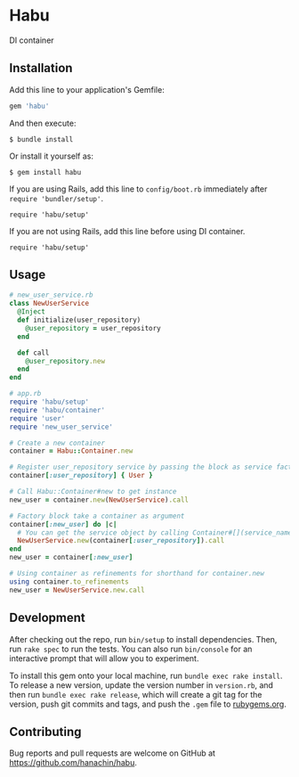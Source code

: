 # Habu

DI container

## Installation

Add this line to your application's Gemfile:

```ruby
gem 'habu'
```

And then execute:

    $ bundle install

Or install it yourself as:

    $ gem install habu

If you are using Rails, add this line to `config/boot.rb` immediately after `require 'bundler/setup'`.

    require 'habu/setup'

If you are not using Rails, add this line before using DI container.

    require 'habu/setup'

## Usage

```ruby
# new_user_service.rb
class NewUserService
  @Inject
  def initialize(user_repository)
    @user_repository = user_repository
  end

  def call
    @user_repository.new
  end
end

# app.rb
require 'habu/setup'
require 'habu/container'
require 'user'
require 'new_user_service'

# Create a new container
container = Habu::Container.new

# Register user_repository service by passing the block as service factory
container[:user_repository] { User }

# Call Habu::Container#new to get instance
new_user = container.new(NewUserService).call

# Factory block take a container as argument
container[:new_user] do |c|
  # You can get the service object by calling Container#[](service_name)
  NewUserService.new(container[:user_repository]).call
end
new_user = container[:new_user]

# Using container as refinements for shorthand for container.new
using container.to_refinements
new_user = NewUserService.new.call
```

## Development

After checking out the repo, run `bin/setup` to install dependencies. Then, run `rake spec` to run the tests. You can also run `bin/console` for an interactive prompt that will allow you to experiment.

To install this gem onto your local machine, run `bundle exec rake install`. To release a new version, update the version number in `version.rb`, and then run `bundle exec rake release`, which will create a git tag for the version, push git commits and tags, and push the `.gem` file to [rubygems.org](https://rubygems.org).

## Contributing

Bug reports and pull requests are welcome on GitHub at https://github.com/hanachin/habu.

